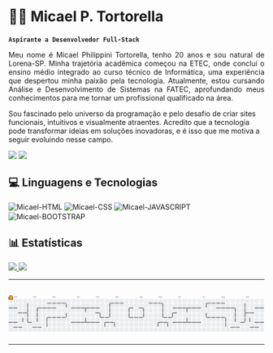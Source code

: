 # 👨‍💻 Micael P. Tortorella

**`Aspirante a Desenvolvedor Full-Stack`**

<p align="justify"> 
  Meu nome é Micael Philippini Tortorella, tenho 20 anos e sou natural de Lorena-SP. Minha trajetória acadêmica começou na ETEC, onde concluí o ensino médio integrado ao curso técnico de Informática, uma experiência que despertou minha paixão pela tecnologia.     Atualmente, estou cursando Análise e Desenvolvimento de Sistemas na FATEC, aprofundando meus conhecimentos para me tornar um profissional qualificado na área.

Sou fascinado pelo universo da programação e pelo desafio de criar sites funcionais, intuitivos e visualmente atraentes. Acredito que a tecnologia pode transformar ideias em soluções inovadoras, e é isso que me motiva a seguir evoluindo nesse campo.
</p>
<div>
  <a href="mailto:philippinimicael@gmail.com" target="_blank"><img src="https://img.shields.io/badge/Gmail-D14836?style=for-the-badge&logo=gmail&logoColor=white" target="_blank"></a>
  <a href="https://www.linkedin.com/in/micael-tortorella-a85146250/" target="_blank"><img src="https://img.shields.io/badge/LinkedIn-0077B5?style=for-the-badge&logo=linkedin&logoColor=white" target="_blank"></a> </div>

## 💻 Linguagens e Tecnologias
<div>
    <img align="center" alt="Micael-HTML" height="30" width="40" src="https://cdn.jsdelivr.net/gh/devicons/devicon@latest/icons/html5/html5-plain.svg">
    <img align="center" alt="Micael-CSS" height="30" width="40" src="https://cdn.jsdelivr.net/gh/devicons/devicon@latest/icons/css3/css3-plain.svg">
    <img align="center" alt="Micael-JAVASCRIPT" height="30" width="40" src="https://cdn.jsdelivr.net/gh/devicons/devicon@latest/icons/javascript/javascript-original.svg">
    <img align="center" alt="Micael-BOOTSTRAP" height="40" width="40" src="https://cdn.jsdelivr.net/gh/devicons/devicon@latest/icons/bootstrap/bootstrap-original.svg" />
</div>

## 📊 Estatísticas

<div>
  <a href="https://github.com/philippinimicael">
  <img height="180em" src="https://github-readme-stats.vercel.app/api/?username=PhilippiniMicael&show_icons=true&theme=dark&inclue_all_commits=true&count_private=true&rank_icon=github"/>
  <img height="180em" src="https://github-readme-stats.vercel.app/api/top-langs/?username=PhilippiniMicael&layout=compact&langs_count=16&theme=dark"/>
</div>


---
<br>

<picture>
  <source media="(prefers-color-scheme: dark)" srcset="https://raw.githubusercontent.com/philippinimicael/philippinimicael/output/pacman-contribution-graph-dark.svg">
  <source media="(prefers-color-scheme: light)" srcset="https://raw.githubusercontent.com/philippinimicael/philippinimicael/output/pacman-contribution-graph.svg">
  <img alt="pacman contribution graph" src="https://raw.githubusercontent.com/philippinimicael/philippinimicael/output/pacman-contribution-graph.svg">
</picture>

<br>

---


